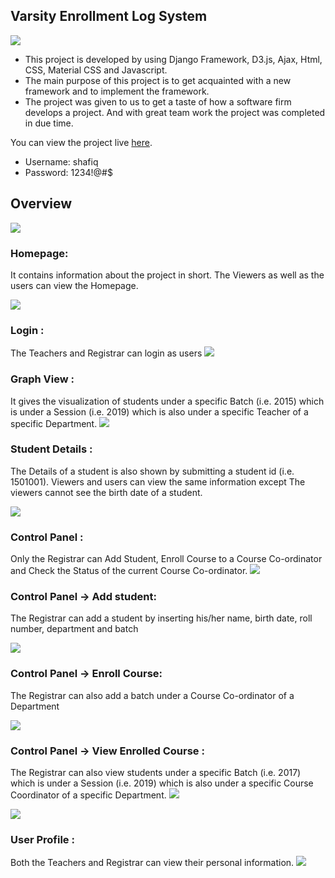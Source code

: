 ## Varsity Enrollment Log System

<img src="images/Cover.PNG">

- This project is developed by using Django Framework, D3.js, Ajax, Html, CSS, Material
CSS and Javascript.
- The main purpose of this project is to get acquainted with a new framework and to
implement the framework.
- The project was given to us to get a taste of how a software firm develops a project. And
with great team work the project was completed in due time.

You can view the project live <a href="http://moumitasen.pythonanywhere.com/">here</a>.
- Username: shafiq
- Password: 1234!@#$

## Overview
<img src="images/overview.PNG">

### Homepage: 
It contains information about the project in short. The Viewers as well as the users can view the Homepage.

<img src="images/1.PNG">

### Login : 
The Teachers and Registrar can login as users
<img src="images/2.PNG">
### Graph View : 
It gives the visualization of students under a specific Batch (i.e. 2015) which is
under a Session (i.e. 2019) which is also under a specific Teacher of a specific Department.
<img src="images/3.PNG">

### Student Details : 
The Details of a student is also shown by submitting a student id (i.e. 1501001).
Viewers and users can view the same information except The viewers cannot see the birth date of a
student.

<img src="images/4.PNG">

### Control Panel : 
Only the Registrar can Add Student, Enroll Course to a Course Co-ordinator and
Check the Status of the current Course Co-ordinator.
<img src="images/5.PNG">

### Control Panel -> Add student: 
The Registrar can add a student by inserting his/her name, birth
date, roll number, department and batch

<img src="images/6.PNG">

### Control Panel -> Enroll Course: 
The Registrar can also add a batch under a Course Co-ordinator
of a Department

<img src="images/7.PNG">

### Control Panel -> View Enrolled Course : 
The Registrar can also view students under a specific
Batch (i.e. 2017) which is under a Session (i.e. 2019) which is also under a specific Course Coordinator of a specific Department.
<img src="images/8.PNG">


<img src="images/9.PNG">

### User Profile : 
Both the Teachers and Registrar can view their personal information.
<img src="images/10.PNG">


